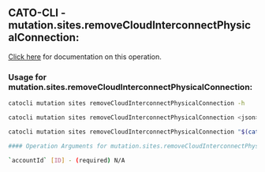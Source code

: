 
## CATO-CLI - mutation.sites.removeCloudInterconnectPhysicalConnection:
[Click here](https://api.catonetworks.com/documentation/#mutation-mutation.sites.removeCloudInterconnectPhysicalConnection) for documentation on this operation.

### Usage for mutation.sites.removeCloudInterconnectPhysicalConnection:

```bash
catocli mutation sites removeCloudInterconnectPhysicalConnection -h

catocli mutation sites removeCloudInterconnectPhysicalConnection <json>

catocli mutation sites removeCloudInterconnectPhysicalConnection "$(cat < mutation.sites.removeCloudInterconnectPhysicalConnection.json)"

#### Operation Arguments for mutation.sites.removeCloudInterconnectPhysicalConnection ####

`accountId` [ID] - (required) N/A    
